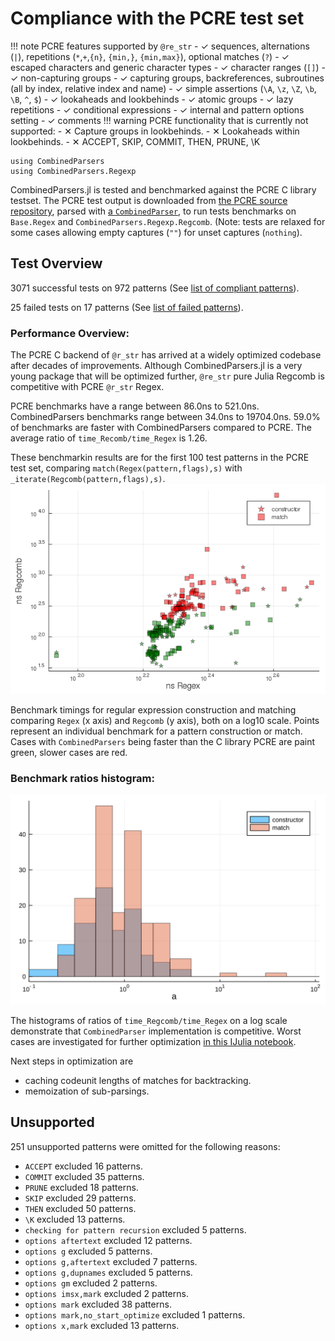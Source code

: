 # Compliance with the PCRE test set
!!! note 
    PCRE features supported by `@re_str` 
    - ✓ sequences, alternations (`|`), repetitions (`*`,`+`,`{n}`, `{min,}`, `{min,max}`), optional matches (`?`)
    - ✓ escaped characters and generic character types
    - ✓ character ranges (`[]`)
    - ✓ non-capturing groups
    - ✓ capturing groups, backreferences, subroutines (all by index, relative index and name)
    - ✓ simple assertions (`\A`, `\z`, `\Z`, `\b`, `\B`, `^`, `$`)
    - ✓ lookaheads and lookbehinds
    - ✓ atomic groups
    - ✓ lazy repetitions
    - ✓ conditional expressions
    - ✓ internal and pattern options setting
    - ✓ comments
!!! warning 
    PCRE functionality that is currently not supported:
    - ✕ Capture groups in lookbehinds.
    - ✕ Lookaheads within lookbehinds.
    - ✕ ACCEPT, SKIP, COMMIT, THEN, PRUNE, \K
```@setup session
using CombinedParsers
using CombinedParsers.Regexp
```
CombinedParsers.jl is tested and benchmarked against the PCRE C library testset.
The PCRE test output is downloaded from 
[the PCRE source repository](https://github.com/rurban/pcre/blob/master/testdata/testoutput1), 
parsed with 
[a `CombinedParser`](https://github.com/gkappler/CombinedParsers.jl/blob/master/test/pcretest-parser.jl), to run tests benchmarks on `Base.Regex` and `CombinedParsers.Regexp.Regcomb`.
(Note: tests are relaxed for some cases allowing empty captures (`""`) for unset captures (`nothing`).
## Test Overview
3071 successful tests on 972 patterns
(See [list of compliant patterns](pcre-compliance-succeeded.md)).

25 failed tests on 17 patterns
(See [list of failed patterns](pcre-compliance-failed.md)).
### Performance Overview:
The PCRE C backend of `@r_str` has arrived at a widely optimized codebase after decades of improvements.
Although CombinedParsers.jl is a very young package that will be optimized further, 
`@re_str` pure Julia Regcomb is competitive with PCRE `@r_str` Regex.


PCRE benchmarks have a range between 86.0ns to 521.0ns.
CombinedParsers benchmarks range between 34.0ns to 19704.0ns.
59.0% of benchmarks are faster with CombinedParsers compared to PCRE.
The average ratio of `time_Recomb/time_Regex` is 1.26.


These benchmarkin results are for the first 100 test patterns in the PCRE test set, comparing `match(Regex(pattern,flags),s)` with `_iterate(Regcomb(pattern,flags),s)`.
![](log_btimes.png)


Benchmark timings for regular expression construction and matching comparing `Regex` (x axis) and `Regcomb` (y axis), both on a log10 scale.
Points represent an individual benchmark for a pattern construction or match.
Cases with `CombinedParsers` being faster than the C library PCRE are paint green, slower cases are red.
### Benchmark ratios histogram:
![](log_btime_ratio_histogram.svg)



The histograms of ratios of `time_Regcomb/time_Regex` on a log scale demonstrate that `CombinedParser` implementation is competitive.
Worst cases are investigated for further optimization [in this IJulia notebook](https://github.com/gkappler/CombinedParsers.jl/blob/master/benchmark/benchmarks.ipynb).

Next steps in optimization are
- caching codeunit lengths of matches for backtracking.
- memoization of sub-parsings.
## Unsupported
251 unsupported patterns were omitted for the following reasons:

- `ACCEPT` excluded 16 patterns.
- `COMMIT` excluded 35 patterns.
- `PRUNE` excluded 18 patterns.
- `SKIP` excluded 29 patterns.
- `THEN` excluded 50 patterns.
- `\K` excluded 13 patterns.
- `checking for pattern recursion` excluded 5 patterns.
- `options aftertext` excluded 12 patterns.
- `options g` excluded 5 patterns.
- `options g,aftertext` excluded 7 patterns.
- `options g,dupnames` excluded 5 patterns.
- `options gm` excluded 2 patterns.
- `options imsx,mark` excluded 2 patterns.
- `options mark` excluded 38 patterns.
- `options mark,no_start_optimize` excluded 1 patterns.
- `options x,mark` excluded 13 patterns.

